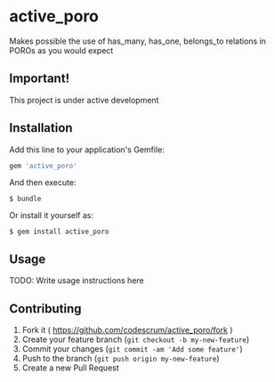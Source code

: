 # active_poro
Makes possible the use of has_many, has_one, belongs_to relations in POROs as you would expect

Important!
----------

This project is under active development


## Installation

Add this line to your application's Gemfile:

```ruby
gem 'active_poro'
```

And then execute:

    $ bundle

Or install it yourself as:

    $ gem install active_poro

## Usage

TODO: Write usage instructions here

## Contributing

1. Fork it ( https://github.com/codescrum/active_poro/fork )
2. Create your feature branch (`git checkout -b my-new-feature`)
3. Commit your changes (`git commit -am 'Add some feature'`)
4. Push to the branch (`git push origin my-new-feature`)
5. Create a new Pull Request

